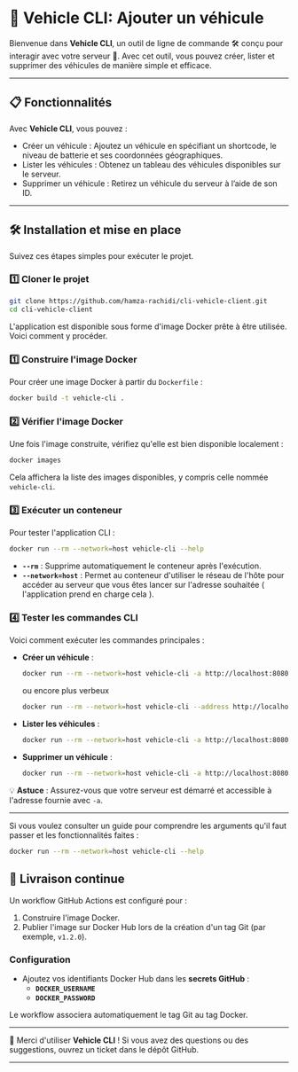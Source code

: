 # 🚗 Vehicle CLI: Ajouter un véhicule

Bienvenue dans **Vehicle CLI**, un outil de ligne de commande 🛠️ conçu pour interagir avec votre serveur 🚀.  Avec cet outil, vous pouvez créer, lister et supprimer des véhicules de manière simple et efficace.

---

## 📋 Fonctionnalités

Avec **Vehicle CLI**, vous pouvez :
- Créer un véhicule : Ajoutez un véhicule en spécifiant un shortcode, le niveau de batterie et ses coordonnées géographiques.
- Lister les véhicules : Obtenez un tableau des véhicules disponibles sur le serveur.
- Supprimer un véhicule : Retirez un véhicule du serveur à l’aide de son ID.

---

## 🛠️ Installation et mise en place

Suivez ces étapes simples pour exécuter le projet.

### 1️⃣ Cloner le projet
```bash
git clone https://github.com/hamza-rachidi/cli-vehicle-client.git
cd cli-vehicle-client
```

L'application est disponible sous forme d'image Docker prête à être utilisée. Voici comment y procéder.

### 1️⃣ Construire l'image Docker
Pour créer une image Docker à partir du `Dockerfile` :
```bash
docker build -t vehicle-cli .
```

### 2️⃣ Vérifier l'image Docker
Une fois l'image construite, vérifiez qu'elle est bien disponible localement :
```bash
docker images
```
Cela affichera la liste des images disponibles, y compris celle nommée `vehicle-cli`.

### 3️⃣ Exécuter un conteneur
Pour tester l'application CLI :

```bash
docker run --rm --network=host vehicle-cli --help
```
- **`--rm`** : Supprime automatiquement le conteneur après l'exécution.
- **`--network=host`** : Permet au conteneur d'utiliser le réseau de l'hôte pour accéder au serveur que vous êtes lancer sur l'adresse souhaitée ( l'application prend en charge cela ).

### 4️⃣ Tester les commandes CLI
Voici comment exécuter les commandes principales :
- **Créer un véhicule** :
  ```bash
  docker run --rm --network=host vehicle-cli -a http://localhost:8080 create-vehicle -c abcd -b 50 -l 12.34 -L 56.78
  ```
  ou encore plus verbeux
  ```bash
  docker run --rm --network=host vehicle-cli --address http://localhost:8080 create-vehicle --shortcode=abcd --battery=50 --longitude=12.34 --latitude=56.78
  ```

- **Lister les véhicules** :
  ```bash
  docker run --rm --network=host vehicle-cli -a http://localhost:8080 list-vehicles
  ```
- **Supprimer un véhicule** :
  ```bash
  docker run --rm --network=host vehicle-cli -a http://localhost:8080 delete-vehicle -i 1
  ```

💡 **Astuce** : Assurez-vous que votre serveur est démarré et accessible à l'adresse fournie avec `-a`.

---
Si vous voulez consulter un guide pour comprendre les arguments qu'il faut passer et les fonctionnalités faites :
 ```bash
 docker run --rm --network=host vehicle-cli --help
```

## 🚀 Livraison continue

Un workflow GitHub Actions est configuré pour :
1. Construire l'image Docker.
2. Publier l'image sur Docker Hub lors de la création d'un tag Git (par exemple, `v1.2.0`).

### Configuration
- Ajoutez vos identifiants Docker Hub dans les **secrets GitHub** :
  - **`DOCKER_USERNAME`**
  - **`DOCKER_PASSWORD`**

Le workflow associera automatiquement le tag Git au tag Docker.

---

🎉 Merci d'utiliser **Vehicle CLI** ! Si vous avez des questions ou des suggestions, ouvrez un ticket dans le dépôt GitHub.

---